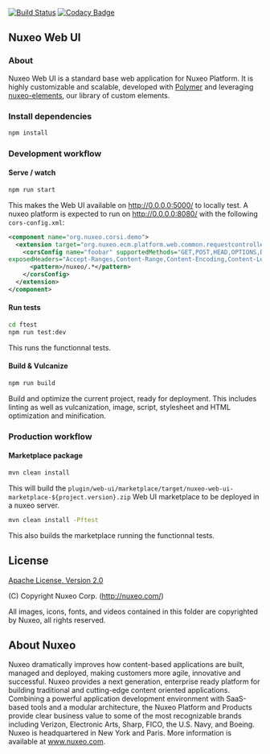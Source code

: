 [![Build Status](https://qa.nuxeo.org/jenkins/buildStatus/icon?job=master/plugins_nuxeo-web-ui-master-master)](https://qa.nuxeo.org/jenkins/job/master/job/plugins_nuxeo-web-ui-master-master/)
[![Codacy Badge](https://api.codacy.com/project/badge/Grade/5d8cd2a3c56745ecaae7e7f92a683ea7)](https://www.codacy.com/app/Nuxeo/nuxeo-web-ui)

## Nuxeo Web UI

### About
Nuxeo Web UI is a standard base web application for Nuxeo Platform. It is highly customizable and scalable, developed with [Polymer](https://polymer-library.polymer-project.org/) and leveraging [nuxeo-elements](https://github.com/nuxeo/nuxeo-elements), our library of custom elements.

### Install dependencies

```sh
npm install
```

### Development workflow

#### Serve / watch

```sh
npm run start
```

This makes the Web UI available on http://0.0.0.0:5000/ to locally test. A nuxeo platform is expected to run on http://0.0.0.0:8080/ with the following `cors-config.xml`:

```xml
<component name="org.nuxeo.corsi.demo">
  <extension target="org.nuxeo.ecm.platform.web.common.requestcontroller.service.RequestControllerService" point="corsConfig">
    <corsConfig name="foobar" supportedMethods="GET,POST,HEAD,OPTIONS,DELETE,PUT" 
exposedHeaders="Accept-Ranges,Content-Range,Content-Encoding,Content-Length,Content-Disposition">
      <pattern>/nuxeo/.*</pattern>
    </corsConfig>
  </extension>
</component>
```

#### Run tests

```sh
cd ftest
npm run test:dev
```

This runs the functionnal tests.

#### Build & Vulcanize

```sh
npm run build
```

Build and optimize the current project, ready for deployment. This includes linting as well as vulcanization, image, script, stylesheet and HTML optimization and minification.

### Production workflow

#### Marketplace package

```sh
mvn clean install
```

This will build the  `plugin/web-ui/marketplace/target/nuxeo-web-ui-marketplace-${project.version}.zip` Web UI marketplace to be deployed in a nuxeo server.

```sh
mvn clean install -Pftest
```

This also builds the marketplace running the functionnal tests.

## License

[Apache License, Version 2.0](http://www.apache.org/licenses/LICENSE-2.0.html) 

(C) Copyright Nuxeo Corp. (http://nuxeo.com/)

All images, icons, fonts, and videos contained in this folder are copyrighted by Nuxeo, all rights reserved.

## About Nuxeo

Nuxeo dramatically improves how content-based applications are built, managed and deployed, making customers more agile, innovative and successful. Nuxeo provides a next generation, enterprise ready platform for building traditional and cutting-edge content oriented applications. Combining a powerful application development environment with SaaS-based tools and a modular architecture, the Nuxeo Platform and Products provide clear business value to some of the most recognizable brands including Verizon, Electronic Arts, Sharp, FICO, the U.S. Navy, and Boeing. Nuxeo is headquartered in New York and Paris. More information is available at www.nuxeo.com.
